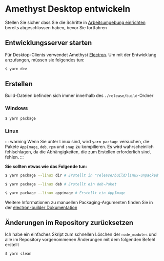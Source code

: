 # Amethyst Desktop entwickeln
Stellen Sie sicher dass Sie die Schritte in [Arbeitsumgebung einrichten](./setting_up_environment.html) bereits abgeschlossen haben, bevor Sie fortfahren

## Entwicklungsserver starten
Für Desktop-Clients verwendet Amethyst [Electron](https://www.electronjs.org/). Um mit der Entwicklung anzufangen, müssen sie folgendes tun:

```sh
$ yarn dev
```

## Erstellen
Build-Dateien befinden sich immer innerhalb des `./release/build`-Ordner

### Windows
```sh
$ yarn package
```

### Linux

::: warning
Wenn Sie unter Linux sind, wird `yarn package` versuchen, die Pakete 
`AppImage`, `deb`, `rpm` und `snap` zu kompilieren. Es wird wahrscheinlich fehlschlagen, da die
Abhängigkeiten, die zum Erstellen erforderlich sind, fehlen.
:::


**Sie sollten etwas wie das Folgende tun:**
```sh
$ yarn package --linux dir # Erstellt in "release/build/linux-unpacked"
```

```sh
$ yarn package --linux deb # Erstellt ein deb-Paket
```

```sh
$ yarn package --linux appimage # Erstellt ein AppImage
```

Weitere Informationen zu manuellen Packaging-Argumenten finden Sie in der [electron-builder Dokumentation](https://www.electron.build/configuration/linux.html)

## Änderungen im Repository zurücksetzen
Ich habe ein einfaches Skript zum schnellen Löschen der `node_modules` und alle im Repository vorgenommenen Änderungen mit dem folgenden Befehl erstellt

```sh
$ yarn clean
```
